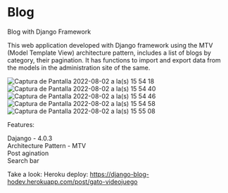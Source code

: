# Blog
Blog with Django Framework

This web application developed with Django framework using the MTV (Model Template View) architecture pattern, includes a list of blogs by category, their pagination. It has functions to import and export data from the models in the administration site of the same.

![Captura de Pantalla 2022-08-02 a la(s) 15 54 18](https://user-images.githubusercontent.com/39862006/182471726-f1745eca-885a-4f88-8f63-26a3f85e3be2.png)
![Captura de Pantalla 2022-08-02 a la(s) 15 54 40](https://user-images.githubusercontent.com/39862006/182471735-be2d7edb-f123-4044-8168-b6f55e936a1b.png)
![Captura de Pantalla 2022-08-02 a la(s) 15 54 46](https://user-images.githubusercontent.com/39862006/182471743-03e4946a-1fd1-41f3-a311-d5985e971fc5.png)
![Captura de Pantalla 2022-08-02 a la(s) 15 54 58](https://user-images.githubusercontent.com/39862006/182471763-bcbb6732-5a7f-49e4-a2b8-0b3dd33c6c19.png)
![Captura de Pantalla 2022-08-02 a la(s) 15 55 08](https://user-images.githubusercontent.com/39862006/182471769-59086a91-9e19-432f-b80d-f0805279f112.png)


Features:

Dajango - 4.0.3 <br>
Architecture Pattern - MTV <br>
Post agination <br>
Search bar <br>


Take a look: 
Heroku deploy: https://django-blog-hodev.herokuapp.com/post/gato-videojuego
